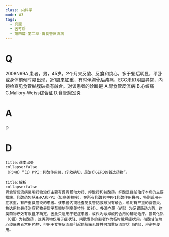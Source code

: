 ```yaml
---
class: 内科学
mode: A3
tags:
  - 真题
  - 医考帮
  - 第四篇-第二章-胃食管反流病
---
```


# Q
2008N99A 患者，男，45岁。2个月来反酸、反食和烧心，多于餐后明显，平卧或身体前倾时易出现，近1周来加重，有时伴胸骨后疼痛，ECG未见明显异常，内镜检查见食管黏膜破损有融合。对该患者的诊断是
A.胃食管反流病
B.心绞痛
C.Mallory-Weiss综合征
D.食管憩室炎

# A
D
# D
```ad-note
title:课本出处
collapse:false
（P348）“（1）PPI：抑酸作用强，疗效确切，是治疗GERD的首选药物”。
```

```ad-summary
title:解析
collapse:false
胃食管反流病常用药物治疗主要有促胃肠动力药、抑酸药和抗酸药。抑酸是目前治疗本病的主要措施。抑酸药包括H₂RA和PPI（如奥美拉唑）。在所有抑酸药中PPI抑酸作用最强，特别适用于症状重，有严重食管炎的患者。该患者内镜检查见食管黏膜破损有融合，说明有严重的食管炎，故选用的最佳治疗药物是质子泵抑制剂奥美拉唑（D对）。多潘立酮（A错）为促胃肠动力药，这类药物疗效有限且不确定，因此只适用于轻症患者，或作为与抑酸药合用的辅助治疗。氢氧化铝（C错）为抗酸药，这类药物仅用于症状轻、间歇发作的患者作为临时缓解症状用。硝酸甘油为心绞痛患者常用药物，但用于食管反流病引起的胸痛无效并可加重反流症状（B错），应避免使用。
```

